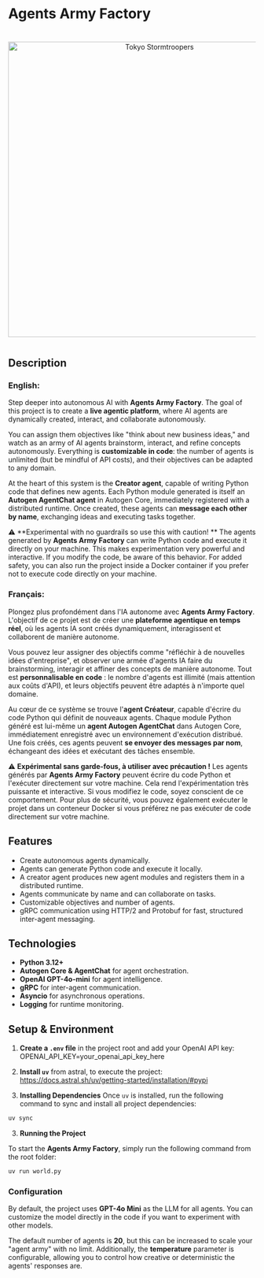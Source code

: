 # Agents Army Factory


<p align="center" style="margin: 40px 0;">
  <img src="https://www.shutterstock.com/image-photo/tokyo-japan-feb-19-2017-600nw-668756629.jpg" 
       alt="Tokyo Stormtroopers" 
       width="600">
</p>


## Description

### **English:**   

Step deeper into autonomous AI with **Agents Army Factory**. The goal of this project is to create a **live agentic platform**, where AI agents are dynamically created, interact, and collaborate autonomously.  

You can assign them objectives like "think about new business ideas," and watch as an army of AI agents brainstorm, interact, and refine concepts autonomously. Everything is **customizable in code**: the number of agents is unlimited (but be mindful of API costs), and their objectives can be adapted to any domain.  

At the heart of this system is the **Creator agent**, capable of writing Python code that defines new agents. Each Python module generated is itself an **Autogen AgentChat agent** in Autogen Core, immediately registered with a distributed runtime. Once created, these agents can **message each other by name**, exchanging ideas and executing tasks together.  

⚠️ **Experimental with no guardrails so use this with caution! **
The agents generated by **Agents Army Factory** can write Python code and execute it directly on your machine. This makes experimentation very powerful and interactive. If you modify the code, be aware of this behavior. For added safety, you can also run the project inside a Docker container if you prefer not to execute code directly on your machine.





### **Français:** 

Plongez plus profondément dans l'IA autonome avec **Agents Army Factory**. L'objectif de ce projet est de créer une **plateforme agentique en temps réel**, où les agents IA sont créés dynamiquement, interagissent et collaborent de manière autonome.

Vous pouvez leur assigner des objectifs comme "réfléchir à de nouvelles idées d'entreprise", et observer une armée d'agents IA faire du brainstorming, interagir et affiner des concepts de manière autonome. Tout est **personnalisable en code** : le nombre d'agents est illimité (mais attention aux coûts d'API), et leurs objectifs peuvent être adaptés à n'importe quel domaine.

Au cœur de ce système se trouve l'**agent Créateur**, capable d'écrire du code Python qui définit de nouveaux agents. Chaque module Python généré est lui-même un **agent Autogen AgentChat** dans Autogen Core, immédiatement enregistré avec un environnement d'exécution distribué. Une fois créés, ces agents peuvent **se envoyer des messages par nom**, échangeant des idées et exécutant des tâches ensemble.


⚠️ **Expérimental sans garde-fous, à utiliser avec précaution !**
Les agents générés par **Agents Army Factory** peuvent écrire du code Python et l'exécuter directement sur votre machine. Cela rend l'expérimentation très puissante et interactive. Si vous modifiez le code, soyez conscient de ce comportement. Pour plus de sécurité, vous pouvez également exécuter le projet dans un conteneur Docker si vous préférez ne pas exécuter de code directement sur votre machine.





## Features

- Create autonomous agents dynamically.  
- Agents can generate Python code and execute it locally.  
- A creator agent produces new agent modules and registers them in a distributed runtime.  
- Agents communicate by name and can collaborate on tasks.  
- Customizable objectives and number of agents.  
- gRPC communication using HTTP/2 and Protobuf for fast, structured inter-agent messaging.


## Technologies

- **Python 3.12+**  
- **Autogen Core & AgentChat** for agent orchestration.  
- **OpenAI GPT-4o-mini** for agent intelligence.  
- **gRPC** for inter-agent communication.  
- **Asyncio** for asynchronous operations.  
- **Logging** for runtime monitoring.  


## Setup & Environment

1. **Create a `.env` file** in the project root and add your OpenAI API key:
OPENAI_API_KEY=your_openai_api_key_here

2. **Install `uv`** from astral, to execute the project:
https://docs.astral.sh/uv/getting-started/installation/#pypi

3. **Installing Dependencies**
Once `uv` is installed, run the following command to sync and install all project dependencies:
```bash
uv sync
```

3. **Running the Project**

To start the **Agents Army Factory**, simply run the following command from the root folder:

```bash
uv run world.py
```


### Configuration

By default, the project uses **GPT-4o Mini** as the LLM for all agents. You can customize the model directly in the code if you want to experiment with other models.

The default number of agents is **20**, but this can be increased to scale your "agent army" with no limit. Additionally, the **temperature** parameter is configurable, allowing you to control how creative or deterministic the agents' responses are.



